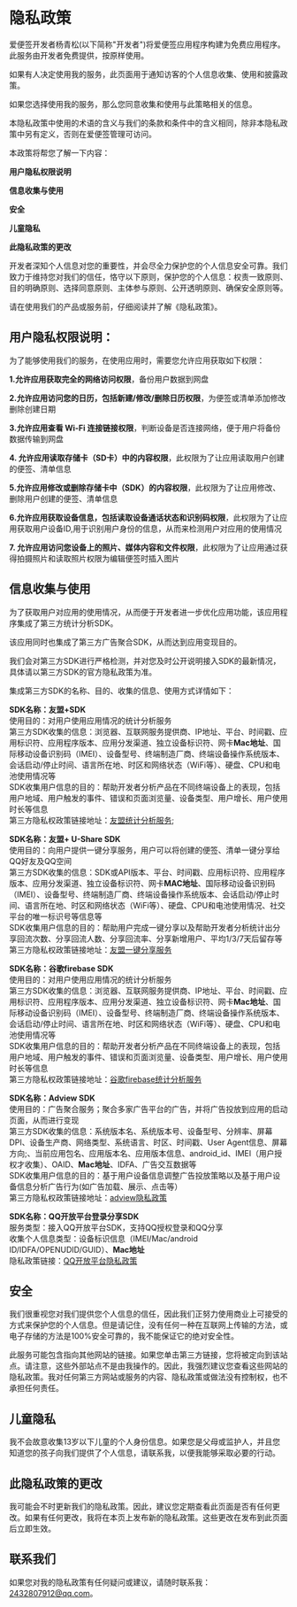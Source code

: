 # 隐私政策

爱便签开发者杨青松(以下简称"开发者")将爱便签应用程序构建为免费应用程序。此服务由开发者免费提供，按原样使用。  

如果有人决定使用我的服务，此页面用于通知访客的个人信息收集、使用和披露政策。  

如果您选择使用我的服务，那么您同意收集和使用与此策略相关的信息。  

本隐私政策中使用的术语的含义与我们的条款和条件中的含义相同，除非本隐私政策中另有定义，否则在爱便签管理可访问。  
  
      
本政策将帮您了解一下内容：  

**用户隐私权限说明**  

**信息收集与使用**  

**安全**  

**儿童隐私**  

**此隐私政策的更改**  
  
  
开发者深知个人信息对您的重要性，并会尽全力保护您的个人信息安全可靠。我们致力于维持您对我们的信任，恪守以下原则，保护您的个人信息：权责一致原则、目的明确原则、选择同意原则、主体参与原则、公开透明原则、确保安全原则等。  

请在使用我们的产品或服务前，仔细阅读并了解《隐私政策》。  
  
    
    
## 用户隐私权限说明：  
  
  
为了能够使用我们的服务，在使用应用时，需要您允许应用获取如下权限：  

**1.允许应用获取完全的网络访问权限**，备份用户数据到网盘  

**2.允许应用访问您的日历，包括新建/修改/删除日历权限**，为便签或清单添加修改删除创建日期  

**3.允许应用查看 Wi-Fi 连接链接权限**，判断设备是否连接网络，便于用户将备份数据传输到网盘  

**4. 允许应用读取存储卡（SD卡）中的内容权限**，此权限为了让应用读取用户创建的便签、清单信息  

**5.允许应用修改或删除存储卡中（SDK）的内容权限**，此权限为了让应用修改、删除用户创建的便签、清单信息  

**6.允许应用获取设备信息，包括读取设备通话状态和识别码权限**，此权限为了让应用获取用户设备ID,用于识别用户身份的信息，从而来检测用户对应用的使用情况  

**7. 允许应用访问您设备上的照片、媒体内容和文件权限**，此权限为了让应用通过获得拍摄照片和读取照片权限为编辑便签时插入图片  
  
     
    
## 信息收集与使用  
  
      
 为了获取用户对应用的使用情况，从而便于开发者进一步优化应用功能，该应用程序集成了第三方统计分析SDK。  

该应用同时也集成了第三方广告聚合SDK，从而达到应用变现目的。  

我们会对第三方SDK进行严格检测，并对您及时公开说明接入SDK的最新情况，具体请以第三方SDK的官方隐私政策为准。  

集成第三方SDK的名称、目的、收集的信息、使用方式详情如下：  
  
    
    
**SDK名称：友盟+SDK**     
使用目的：对用户使用应用情况的统计分析服务    
第三方SDK收集的信息：浏览器、互联网服务提供商、IP地址、平台、时间戳、应用标识符、应用程序版本、应用分发渠道、独立设备标识符、网卡**Mac地址**、国际移动设备识别码（IMEI）、设备型号、终端制造厂商、终端设备操作系统版本、会话启动/停止时间、语言所在地、时区和网络状态（WiFi等）、硬盘、CPU和电池使用情况等    
SDK收集用户信息的目的：帮助开发者分析产品在不同终端设备上的表现，包括用户地域、用户触发的事件、错误和页面浏览量、设备类型、用户增长、用户使用时长等信息    
第三方隐私权政策链接地址：[友盟统计分析服务](https://www.umeng.com/policy);    
  
    
**SDK名称：友盟+ U-Share SDK**  
使用目的：向用户提供一键分享服务，用户可以将创建的便签、清单一键分享给QQ好友及QQ空间  
第三方SDK收集的信息：SDK或API版本、平台、时间戳、应用标识符、应用程序版本、应用分发渠道、独立设备标识符、网卡**MAC地址**、国际移动设备识别码（IMEI）、设备型号、终端制造厂商、终端设备操作系统版本、会话启动/停止时间、语言所在地、时区和网络状态（WiFi等）、硬盘、CPU和电池使用情况、社交平台的唯一标识号等信息等  
SDK收集用户信息的目的：帮助用户完成一键分享以及帮助开发者分析统计出分享回流次数、分享回流人数、分享回流率、分享新增用户、平均1/3/7天后留存等  
第三方隐私权政策链接地址：[友盟一键分享服务](https://www.umeng.com/policy)  

**SDK名称：谷歌firebase SDK**   
使用目的：对用户使用应用情况的统计分析服务  
第三方SDK收集的信息：浏览器、互联网服务提供商、IP地址、平台、时间戳、应用标识符、应用程序版本、应用分发渠道、独立设备标识符、网卡**Mac地址**、国际移动设备识别码（IMEI）、设备型号、终端制造厂商、终端设备操作系统版本、会话启动/停止时间、语言所在地、时区和网络状态（WiFi等）、硬盘、CPU和电池使用情况等  
SDK收集用户信息的目的：帮助开发者分析产品在不同终端设备上的表现，包括用户地域、用户触发的事件、错误和页面浏览量、设备类型、用户增长、用户使用时长等信息  
第三方隐私权政策链接地址：[谷歌firebase统计分析服务](https://policies.google.com/privacy?hl=zh-CN) 

  
    
**SDK名称：Adview SDK**  
使用目的：广告聚合服务；聚合多家广告平台的广告，并将广告投放到应用的启动页面，从而进行变现  
第三方SDK收集的信息：系统版本名、系统版本号、设备型号、分辨率、屏幕DPI、设备生产商、网络类型、系统语言、时区、时间戳、User Agent信息、屏幕方向;、当前应用包名、应用版本名、应用版本信息、android_id、IMEI（用户授权才收集）、OAID、**Mac地址**、IDFA、广告交互数据等  
SDK收集用户信息的目的：基于用户设备信息调整广告投放策略以及基于用户设备信息分析广告行为(如广告加载、展示、点击等）  
第三方隐私权政策链接地址：[adview隐私政策](http://adview.cn/about/company)  
  
    
**SDK名称：QQ开放平台登录分享SDK**  
服务类型：接入QQ开放平台SDK，支持QQ授权登录和QQ分享  
收集个人信息类型：设备标识信息（IMEI/Mac/android ID/IDFA/OPENUDID/GUID）、**Mac地址**  
隐私政策链接：[QQ开放平台隐私政策](https://ti.qq.com/agreement)  
  
    
    

## 安全

我们很重视您对我们提供您个人信息的信任，因此我们正努力使用商业上可接受的方式来保护您的个人信息。但是请记住，没有任何一种在互联网上传输的方法，或电子存储的方法是100%安全可靠的，我不能保证它的绝对安全性。  

此服务可能包含指向其他网站的链接。如果您单击第三方链接，您将被定向到该站点。请注意，这些外部站点不是由我操作的。因此，我强烈建议您查看这些网站的隐私政策。我对任何第三方网站或服务的内容、隐私政策或做法没有控制权，也不承担任何责任。  
  
    
    

## 儿童隐私

我不会故意收集13岁以下儿童的个人身份信息。如果您是父母或监护人，并且您知道您的孩子向我们提供了个人信息，请联系我，以便我能够采取必要的行动。  
  
    
    

## 此隐私政策的更改

我可能会不时更新我们的隐私政策。因此，建议您定期查看此页面是否有任何更改。如果有任何更改，我将在本页上发布新的隐私政策。这些更改在发布到此页面后立即生效。  
  
    
    

## 联系我们

如果您对我的隐私政策有任何疑问或建议，请随时联系我：2432807912@qq.com。
